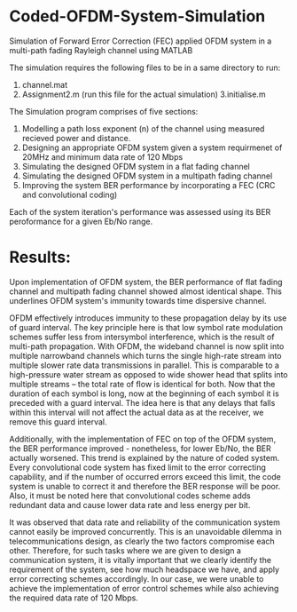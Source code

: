# Coded-OFDM-System-Simulation
Simulation of Forward Error Correction (FEC) applied OFDM system in a multi-path fading Rayleigh channel using MATLAB

The simulation requires the following files to be in a same directory to run: 
1. channel.mat
2. Assignment2.m (run this file for the actual simulation)
3.initialise.m


The Simulation program comprises of five sections:

1. Modelling a  path loss exponent (n) of the channel using measured recieved power and distance.
2. Designing an appropriate OFDM system given a system requirmenet of 20MHz and minimum data rate of 
120 Mbps
3. Simulating the designed OFDM system in a flat fading channel 
4. Simulating the designed OFDM system in a multipath fading channel 
5. Improving the system BER performance by incorporating a FEC (CRC and convolutional coding)

Each of the system iteration's performance was assessed using its BER peroformance for a given Eb/No range.

# Results: 
Upon implementation of OFDM system, the BER performance of flat fading channel and multipath fading channel showed almost identical shape. This underlines OFDM system's immunity towards time dispersive channel. 

OFDM effectively introduces immunity to these propagation delay by its use of guard interval. The key principle here is that low symbol rate modulation schemes suffer less from intersymbol interference, which is the result of multi-path propagation. With OFDM, the wideband channel is now split into multiple narrowband channels which turns the single high-rate stream into multiple slower rate data transmissions in parallel. This is comparable to a high-pressure water stream as opposed to wide shower head that splits into multiple streams – the total rate of flow is identical for both. Now that the duration of each symbol is long, now at the beginning of each symbol it is preceded with a guard interval. The idea here is that any delays that falls within this interval will not affect the actual data as at the receiver, we remove this guard interval. 

Additionally, with the implementation of FEC on top of the OFDM system, the BER performance improved - nonetheless, for lower Eb/No, the BER actually worsened. This trend is explained by the nature of coded system. Every convolutional code system has fixed limit to the error correcting capability, and if the number of occurred errors exceed this limit, the code system is unable to correct it and therefore the BER response will be poor. Also, it must be noted here that convolutional codes scheme adds redundant data and cause lower data rate and less energy per bit. 

It was observed that data rate and reliability of the communication system cannot easily be improved concurrently. This is an unavoidable dilemma in telecommunications design, as clearly the two factors compromise each other. Therefore, for such tasks where we are given to design a communication system, it is vitally important that we clearly identify the requirement of the system, see how much headspace we have, and apply error correcting schemes accordingly. In our case, we were unable to achieve the implementation of error control schemes while also achieving the required data rate of 120 Mbps.  
